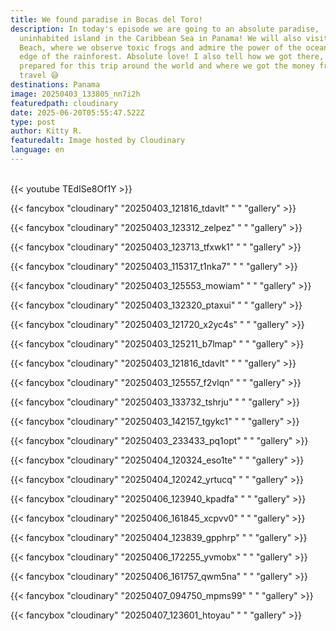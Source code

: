 ```yaml
---
title: We found paradise in Bocas del Toro!
description: In today's episode we are going to an absolute paradise,
  uninhabited island in the Caribbean Sea in Panama! We will also visit Red Frog
  Beach, where we observe toxic frogs and admire the power of the ocean at the
  edge of the rainforest. Absolute love! I also tell how we got there, how I
  prepared for this trip around the world and where we got the money from to
  travel 😅
destinations: Panama
image: 20250403_133805_nn7i2h
featuredpath: cloudinary
date: 2025-06-20T05:55:47.522Z
type: post
author: Kitty R.
featuredalt: Image hosted by Cloudinary
language: en
---
```

<br>{{< youtube TEdISe8Of1Y >}}</br>

{{< fancybox "cloudinary" "20250403_121816_tdavlt" " " "gallery" >}}

{{< fancybox "cloudinary" "20250403_123312_zelpez" " " "gallery" >}}

{{< fancybox "cloudinary" "20250403_123713_tfxwk1" " " "gallery" >}}

{{< fancybox "cloudinary" "20250403_115317_t1nka7" " " "gallery" >}}

{{< fancybox "cloudinary" "20250403_125553_mowiam" " " "gallery" >}}

{{< fancybox "cloudinary" "20250403_132320_ptaxui" " " "gallery" >}}

{{< fancybox "cloudinary" "20250403_121720_x2yc4s" " " "gallery" >}}

{{< fancybox "cloudinary" "20250403_125211_b7lmap" " " "gallery" >}}

{{< fancybox "cloudinary" "20250403_121816_tdavlt" " " "gallery" >}}

{{< fancybox "cloudinary" "20250403_125557_f2vlqn" " " "gallery" >}}

{{< fancybox "cloudinary" "20250403_133732_tshrju" " " "gallery" >}}

{{< fancybox "cloudinary" "20250403_142157_tgykc1" " " "gallery" >}}

{{< fancybox "cloudinary" "20250403_233433_pq1opt" " " "gallery" >}}

{{< fancybox "cloudinary" "20250404_120324_eso1te" " " "gallery" >}}

{{< fancybox "cloudinary" "20250404_120242_yrtucq" " " "gallery" >}}

{{< fancybox "cloudinary" "20250406_123940_kpadfa" " " "gallery" >}}

{{< fancybox "cloudinary" "20250406_161845_xcpvv0" " " "gallery" >}}

{{< fancybox "cloudinary" "20250404_123839_gpphrp" " " "gallery" >}}

{{< fancybox "cloudinary" "20250406_172255_yvmobx" " " "gallery" >}}

{{< fancybox "cloudinary" "20250406_161757_qwm5na" " " "gallery" >}}

{{< fancybox "cloudinary" "20250407_094750_mpms99" " " "gallery" >}}

{{< fancybox "cloudinary" "20250407_123601_htoyau" " " "gallery" >}}